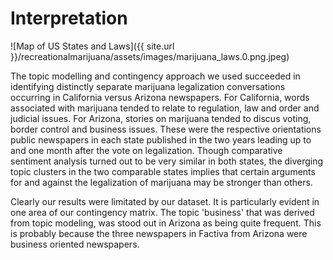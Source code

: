 # Interpretation

![Map of US States and Laws]({{ site.url }}/recreationalmarijuana/assets/images/marijuana_laws.0.png.jpeg)


The topic modelling and contingency approach we used succeeded in identifying distinctly separate marijuana legalization conversations occurring in California versus Arizona newspapers. For California, words associated with marijuana tended to relate to regulation, law and order and judicial issues. For Arizona, stories on marijuana tended to discus voting, border control and business issues. These were the respective orientations public newspapers in each state published in the two years leading up to and one month after the vote on legalization. Though comparative sentiment analysis turned out to be very similar in both states, the diverging topic clusters in the two comparable states implies that certain arguments for and against the legalization of marijuana may be stronger than others. 

Clearly our results were limitated by our dataset. It is particularly evident in one area of our contingency matrix. The topic 'business' that was derived from topic modeling, was stood out in Arizona as being quite frequent. This is probably because the three newspapers in Factiva from Arizona were business oriented newspapers.  



